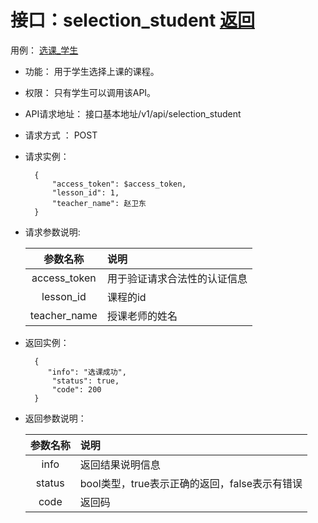 
# 接口：selection_student  [返回](../README.md)
用例： [选课_学生](../用例/选课_学生.md)

- 功能：
    用于学生选择上课的课程。
    
- 权限：
    只有学生可以调用该API。
    
- API请求地址： 
    接口基本地址/v1/api/selection_student

- 请求方式 ：
    POST

- 请求实例：

        {
            "access_token": $access_token,
            "lesson_id": 1,
            "teacher_name": 赵卫东
        }

- 请求参数说明:        

  |参数名称|说明|
  |:---------:|:--------------------------------------------------------|
  |access_token|用于验证请求合法性的认证信息|
  |lesson_id|课程的id|
  |teacher_name|授课老师的姓名|
  
    
- 返回实例：

        {         
           "info": "选课成功",
            "status": true,
            "code": 200
        }
 
- 返回参数说明：    
 
  |参数名称|说明|
  |:---------:|:--------------------------------------------------------|      
  |info|返回结果说明信息|
  |status|bool类型，true表示正确的返回，false表示有错误|
  |code|返回码|

